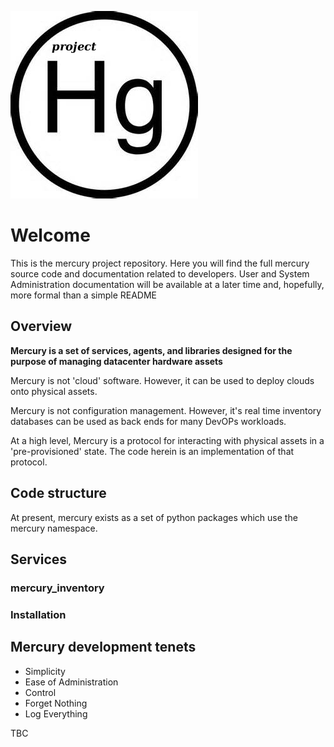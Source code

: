 ![alt tag](project_mercury.png)

# Welcome
This is the mercury project repository. Here you will find the full 
mercury source code and documentation related to developers.
User and System Administration documentation will be available at a 
later time and, hopefully, more formal than a simple README 

## Overview
**Mercury is a set of services, agents, and libraries designed for the 
purpose of managing datacenter hardware assets**

Mercury is not 'cloud' software. However, it can be used to deploy 
clouds onto physical assets.

Mercury is not configuration management. However, it's real time 
inventory databases can be used as back ends for many DevOPs workloads.

At a high level, Mercury is a protocol for interacting with physical 
assets in a 'pre-provisioned' state. The code herein is an
implementation of that protocol.

## Code structure
At present, mercury exists as a set of python packages which use the 
mercury namespace. 

## Services
### mercury_inventory
### Installation
## Mercury development tenets
- Simplicity
- Ease of Administration
- Control
- Forget Nothing
- Log Everything

TBC
